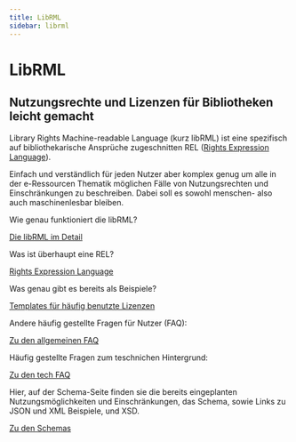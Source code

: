 ```yaml
---
title: LibRML
sidebar: librml
---
```

# LibRML
## Nutzungsrechte und Lizenzen für Bibliotheken leicht gemacht

Library Rights Machine-readable Language (kurz libRML) ist eine spezifisch auf bibliothekarische Ansprüche zugeschnitten REL ([Rights Expression Language](rel.markdown)).

Einfach und verständlich für jeden Nutzer aber komplex genug um alle in der e-Ressourcen Thematik möglichen Fälle von Nutzungsrechten und Einschränkungen zu beschreiben. Dabei soll es sowohl menschen- also auch maschinenlesbar bleiben.




Wie genau funktioniert die libRML? 

[Die libRML im Detail](detail.markdown)


Was ist überhaupt eine REL? 

[Rights Expression Language](rel.markdown)


Was genau gibt es bereits als Beispiele? 

[Templates für häufig benutzte Lizenzen](tmpl/templates.markdown)


Andere häufig gestellte Fragen für Nutzer (FAQ):

[Zu den allgemeinen FAQ](allgfaq.markdown)


Häufig gestellte Fragen zum teschnichen Hintergrund:

[Zu den tech FAQ](techfaq.markdown)


Hier, auf der Schema-Seite finden sie die bereits eingeplanten Nutzungsmöglichkeiten und Einschränkungen, das Schema, sowie Links zu JSON und XML Beispiele, und XSD.

[Zu den Schemas](schema/schema.markdown)




